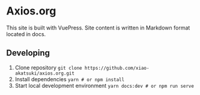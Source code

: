 # Axios.org

This site is built with VuePress. Site content is written in Markdown format located in docs.

## Developing
1. Clone repository
`git clone https://github.com/xiao-akatsuki/axios.org.git`
2. Install dependencies
`yarn # or npm install`
3. Start local development environment
`yarn docs:dev # or npm run serve`